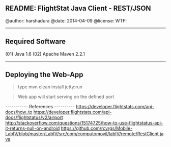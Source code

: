 README: FlightStat Java Client - REST/JSON
---------------------------

@author: harshadura
@date: 2014-04-09
@license: WTF!

---------------------------
Required Software
---------------------------

(01)    Java 1.6
(02)    Apache Maven 2.2.1

---------------------------
Deploying the Web-App
---------------------------

>   type
        mvn clean install jetty:run

>   Web app will start serving on the defined port

----------- References ----------
https://developer.flightstats.com/api-docs/how_to
https://developer.flightstats.com/api-docs/flightstatus/v2/airport
http://stackoverflow.com/questions/15174725/how-to-use-flightstatus-api-it-returns-null-on-android
https://github.com/rcvrgs/Mobile-LabIV/blob/master/LabIV/src/com/computomovil/labIV/remote/RestClient.java
